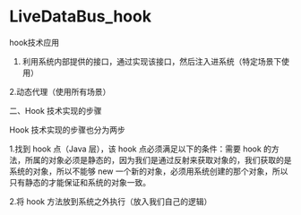 # LiveDataBus_hook
hook技术应用

1. 利用系统内部提供的接口，通过实现该接口，然后注入进系统（特定场景下使用）

2.动态代理（使用所有场景）

二、Hook 技术实现的步骤

Hook 技术实现的步骤也分为两步

1.找到 hook 点（Java 层），该 hook 点必须满足以下的条件：需要 hook 的方法，所属的对象必须是静态的，因为我们是通过反射来获取对象的，我们获取的是系统的对象，所以不能够 new 一个新的对象，必须用系统创建的那个对象，所以只有静态的才能保证和系统的对象一致。

2.将 hook 方法放到系统之外执行（放入我们自己的逻辑）

